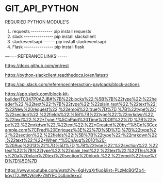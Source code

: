 # GIT_API_PYTHON

REQURIED PYTHON MODULE'S
1. requests  ----------- pip install requests
2. slack --------------- pip install slackclient
3. slackeventsapi ------ pip install slackeventsapi
4. Flask --------------- pip install flask

------:REFERANCE LINKS:-----

https://docs.github.com/en/rest 

https://python-slackclient.readthedocs.io/en/latest/

https://api.slack.com/reference/interaction-payloads/block-actions

https://app.slack.com/block-kit-builder/T0347P0AZJB#%7B%22blocks%22:%5B%7B%22type%22:%22header%22,%22text%22:%7B%22type%22:%22plain_text%22,%22text%22:%22New%20request%22,%22emoji%22:true%7D%7D,%7B%22type%22:%22section%22,%22fields%22:%5B%7B%22type%22:%22mrkdwn%22,%22text%22:%22*Type:*%5CnPaid%20Time%20Off%22%7D,%7B%22type%22:%22mrkdwn%22,%22text%22:%22*Created%20by:*%5Cn%3Cexample.com%7CFred%20Enriquez%3E%22%7D%5D%7D,%7B%22type%22:%22section%22,%22fields%22:%5B%7B%22type%22:%22mrkdwn%22,%22text%22:%22*When:*%5CnAug%2010%20-%20Aug%2013%22%7D%5D%7D,%7B%22type%22:%22section%22,%22text%22:%7B%22type%22:%22plain_text%22,%22text%22:%22This%20is%20a%20plain%20text%20section%20block.%22,%22emoji%22:true%7D%7D%5D%7D

https://www.youtube.com/watch?v=6gHvqXrfjuo&list=PLzMcBGfZo4-kqyzTzJWCV6lyK-ZMYECDc&index=2
